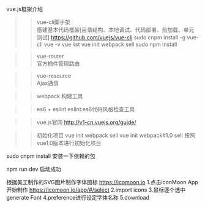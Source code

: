 vue.js框架介绍

>>vue-cli脚手架  
搭建基本代码框架[目录结构、本地调试、代码部署、热加载、单元测试]
https://github.com/vuejs/vue-cli
sudo cnpm install -g vue-cli
vue -v
vue list
vue init webpack sell
sudo npm install

>>vue-router       
官方插件管理路由

>>vue-resource    
Ajax通信

>>webpack
构建工具

>>es6 + eslint
eslint:es6代码风格检查工具

>>vue.js官网
http://v1-cn.vuejs.org/guide/

>>初始化项目
vue init webpack sell
vue init webpack#1.0 sell
按照vue1.0版本进行初始化项目

sudo cnpm install
安装一下依赖的包

npm run dev
启动成功

根据美工制作的SVG图片制作字体图标
https://icomoon.io
1.点击iconMoon App开始制作
https://icomoon.io/app/#/select
2.import icons
3.鼠标逐个选中
generate Font
4.preference进行设定字体名称
5.download
